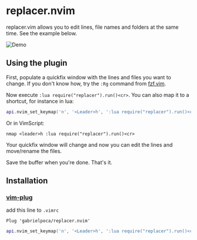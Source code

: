 # replacer.nvim

replacer.vim allows you to edit lines, file names and folders at the same time. See the example below.

![Demo](./demo.gif)

## Using the plugin

First, populate a quickfix window with the lines and files you want to
change. If you don't know how, try the `:Rg` command from [fzf.vim](https://github.com/junegunn/fzf.vim).

Now execute `:lua require("replacer").run()<cr>`. You can also map it to a shortcut, for instance
in lua:

```lua
api.nvim_set_keymap('n', '<Leader>h', ':lua require("replacer").run()<cr>', { silent = true })
```

Or in VimScript:

```
nmap <leader>h :lua require("replacer").run()<cr>
```

Your quickfix window will change and now you can edit the lines and
move/rename the files.

Save the buffer when you're done. That's it.

## Installation

### [vim-plug](https://github.com/junegunn/vim-plug#readme)

add this line to `.vimrc`

```
Plug 'gabrielpoca/replacer.nvim'
```

```lua
api.nvim_set_keymap('n', '<Leader>h', ':lua require("replacer").run()<cr>', { nowait = true, noremap = true, silent = true })
```
